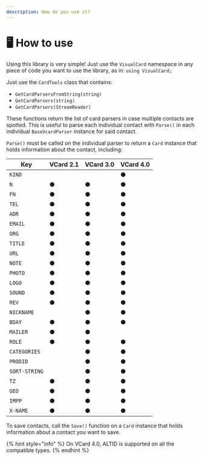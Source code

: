 ```yaml
---
description: How do you use it?
---
```


# 🖥 How to use

Using this library is very simple! Just use the `VisualCard` namespace in any piece of code you want to use the library, as in: `using VisualCard;`

Just use the `CardTools` class that contains:

* `GetCardParsersFromString(string)`
* `GetCardParsers(string)`
* `GetCardParsers(StreamReader)`

These functions return the list of card parsers in case multiple contacts are spotted. This is useful to parse each individual contact with `Parse()` in each individual `BaseVcardParser` instance for said contact.

`Parse()` must be called on the individual parser to return a `Card` instance that holds information about the contact, including:

| Key           | VCard 2.1 | VCard 3.0 | VCard 4.0 |
| ------------- | --------- | --------- | --------- |
| `KIND`        |           |           | ●         |
| `N`           | ●         | ●         | ●         |
| `FN`          | ●         | ●         | ●         |
| `TEL`         | ●         | ●         | ●         |
| `ADR`         | ●         | ●         | ●         |
| `EMAIL`       | ●         | ●         | ●         |
| `ORG`         | ●         | ●         | ●         |
| `TITLE`       | ●         | ●         | ●         |
| `URL`         | ●         | ●         | ●         |
| `NOTE`        | ●         | ●         | ●         |
| `PHOTO`       | ●         | ●         | ●         |
| `LOGO`        | ●         | ●         | ●         |
| `SOUND`       | ●         | ●         | ●         |
| `REV`         | ●         | ●         | ●         |
| `NICKNAME`    |           | ●         | ●         |
| `BDAY`        | ●         | ●         | ●         |
| `MAILER`      | ●         | ●         |           |
| `ROLE`        | ●         | ●         | ●         |
| `CATEGORIES`  |           | ●         | ●         |
| `PRODID`      |           | ●         | ●         |
| `SORT-STRING` |           | ●         | ●         |
| `TZ`          | ●         | ●         | ●         |
| `GEO`         | ●         | ●         | ●         |
| `IMPP`        | ●         | ●         | ●         |
| `X-NAME`      | ●         | ●         | ●         |

To save contacts, call the `Save()` function on a `Card` instance that holds information about a contact you want to save.

{% hint style="info" %}
On VCard 4.0, ALTID is supported on all the compatible types.
{% endhint %}
